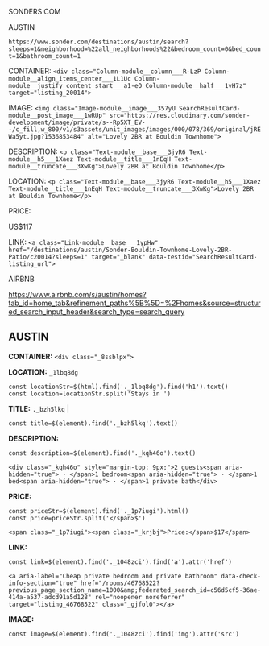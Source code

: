 
SONDERS.COM

AUSTIN

`https://www.sonder.com/destinations/austin/search?sleeps=1&neighborhood=%22all_neighborhoods%22&bedroom_count=0&bed_count=1&bathroom_count=1`

CONTAINER: `<div class="Column-module__column___R-LzP Column-module__align_items_center___1L1Uc Column-module__justify_content_start___a1-eO Column-module__half___1vH7z" target="listing_20014">`

IMAGE: `<img class="Image-module__image___357yU SearchResultCard-module__post_image___1wRUp" src="https://res.cloudinary.com/sonder-development/image/private/s--Rp5XT_EV--/c_fill,w_800/v1/s3assets/unit_images/images/000/078/369/original/jREWa5yt.jpg?1536853484" alt="Lovely 2BR at Bouldin Townhome">`



DESCRIPTION: `<p class="Text-module__base___3jyR6 Text-module__h5___1Xaez Text-module__title___1nEqH Text-module__truncate___3XwKg">Lovely 2BR at Bouldin Townhome</p>`

LOCATION: `<p class="Text-module__base___3jyR6 Text-module__h5___1Xaez Text-module__title___1nEqH Text-module__truncate___3XwKg">Lovely 2BR at Bouldin Townhome</p>`

PRICE: <p class="Text-module__base___3jyR6 Text-module__body___tXgxC">US$117</p>

LINK: `<a class="Link-module__base___1ypHw" href="/destinations/austin/Sonder-Bouldin-Townhome-Lovely-2BR-Patio/c20014?sleeps=1" target="_blank" data-testid="SearchResultCard-listing_url">`



AIRBNB
 
 https://www.airbnb.com/s/austin/homes?tab_id=home_tab&refinement_paths%5B%5D=%2Fhomes&source=structured_search_input_header&search_type=search_query


## AUSTIN


**CONTAINER:**  `<div class="_8ssblpx">`

**LOCATION:** `_1lbq8dg` 
```
const locationStr=$(html).find('._1lbq8dg').find('h1').text()
const location=locationStr.split('Stays in ')
``` 


**TITLE:**  `._bzh5lkq`  |  
```
const title=$(element).find('._bzh5lkq').text()
```
**DESCRIPTION:** 
```
const description=$(element).find('._kqh46o').text()
```

`<div class="_kqh46o" style="margin-top: 9px;">2 guests<span aria-hidden="true"> · </span>1 bedroom<span aria-hidden="true"> · </span>1 bed<span aria-hidden="true"> · </span>1 private bath</div>`

**PRICE:**

```
const priceStr=$(element).find('._1p7iugi').html() 
const price=priceStr.split('</span>$')
```

`<span class="_1p7iugi"><span class="_krjbj">Price:</span>$17</span>`

**LINK:** 
```
const link=$(element).find('._1048zci').find('a').attr('href')
```

`<a aria-label="Cheap private bedroom and private bathroom" data-check-info-section="true" href="/rooms/46768522?previous_page_section_name=1000&amp;federated_search_id=c56d5cf5-36ae-414a-a537-adcd91a5d128" rel="noopener noreferrer" target="listing_46768522" class="_gjfol0"></a>`

**IMAGE:**
 ```
 const image=$(element).find('._1048zci').find('img').attr('src')
```


